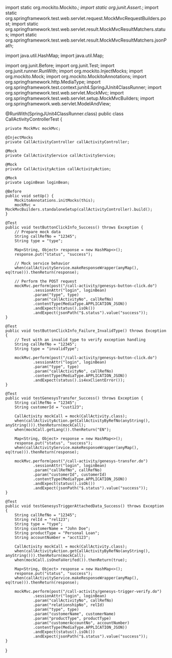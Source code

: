 import static org.mockito.Mockito.*;
import static org.junit.Assert.*;
import static org.springframework.test.web.servlet.request.MockMvcRequestBuilders.post;
import static org.springframework.test.web.servlet.result.MockMvcResultMatchers.status;
import static org.springframework.test.web.servlet.result.MockMvcResultMatchers.jsonPath;

import java.util.HashMap;
import java.util.Map;

import org.junit.Before;
import org.junit.Test;
import org.junit.runner.RunWith;
import org.mockito.InjectMocks;
import org.mockito.Mock;
import org.mockito.MockitoAnnotations;
import org.springframework.http.MediaType;
import org.springframework.test.context.junit4.SpringJUnit4ClassRunner;
import org.springframework.test.web.servlet.MockMvc;
import org.springframework.test.web.servlet.setup.MockMvcBuilders;
import org.springframework.web.servlet.ModelAndView;

@RunWith(SpringJUnit4ClassRunner.class)
public class CallActivityControllerTest {

    private MockMvc mockMvc;

    @InjectMocks
    private CallActivityController callActivityController;

    @Mock
    private CallActivityService callActivityService;

    @Mock
    private CallActivityAction callActivityAction;

    @Mock
    private LoginBean loginBean;

    @Before
    public void setUp() {
        MockitoAnnotations.initMocks(this);
        mockMvc = MockMvcBuilders.standaloneSetup(callActivityController).build();
    }

    @Test
    public void testButtonClickInfo_Success() throws Exception {
        // Prepare mock data
        String callRefNo = "12345";
        String type = "type";
        
        Map<String, Object> response = new HashMap<>();
        response.put("status", "success");

        // Mock service behavior
        when(callActivityService.makeResponseWrapper(anyMap(), eq(true))).thenReturn(response);

        // Perform the POST request
        mockMvc.perform(post("/call-activity/genesys-button-click.do")
                .sessionAttr("login", loginBean)
                .param("type", type)
                .param("callActivityNo", callRefNo)
                .contentType(MediaType.APPLICATION_JSON))
                .andExpect(status().isOk())
                .andExpect(jsonPath("$.status").value("success"));
    }

    @Test
    public void testButtonClickInfo_Failure_InvalidType() throws Exception {
        // Test with an invalid type to verify exception handling
        String callRefNo = "12345";
        String type = "invalidType";

        mockMvc.perform(post("/call-activity/genesys-button-click.do")
                .sessionAttr("login", loginBean)
                .param("type", type)
                .param("callActivityNo", callRefNo)
                .contentType(MediaType.APPLICATION_JSON))
                .andExpect(status().is4xxClientError());
    }

    @Test
    public void testGenesysTransfer_Success() throws Exception {
        String callRefNo = "12345";
        String customerId = "cust123";
        
        CallActivity mockCall = mock(CallActivity.class);
        when(callActivityAction.getCallActivityByRefNo(anyString(), anyString())).thenReturn(mockCall);
        when(mockCall.getLang()).thenReturn("EN");

        Map<String, Object> response = new HashMap<>();
        response.put("status", "success");
        when(callActivityService.makeResponseWrapper(anyMap(), eq(true))).thenReturn(response);

        mockMvc.perform(post("/call-activity/genesys-transfer.do")
                .sessionAttr("login", loginBean)
                .param("callRefNo", callRefNo)
                .param("customerId", customerId)
                .contentType(MediaType.APPLICATION_JSON))
                .andExpect(status().isOk())
                .andExpect(jsonPath("$.status").value("success"));
    }

    @Test
    public void testGenesysTriggerAttachedData_Success() throws Exception {
        String callRefNo = "12345";
        String relId = "rel123";
        String type = "type";
        String customerName = "John Doe";
        String productType = "Personal Loan";
        String accountNumber = "acct123";

        CallActivity mockCall = mock(CallActivity.class);
        when(callActivityAction.getCallActivityByRefNo(anyString(), anyString())).thenReturn(mockCall);
        when(mockCall.isOneFaVerifed()).thenReturn(true);

        Map<String, Object> response = new HashMap<>();
        response.put("status", "success");
        when(callActivityService.makeResponseWrapper(anyMap(), eq(true))).thenReturn(response);

        mockMvc.perform(post("/call-activity/genesys-trigger-verify.do")
                .sessionAttr("login", loginBean)
                .param("callActivityNo", callRefNo)
                .param("relationshipNo", relId)
                .param("type", type)
                .param("customerName", customerName)
                .param("productType", productType)
                .param("customerAccountNo", accountNumber)
                .contentType(MediaType.APPLICATION_JSON))
                .andExpect(status().isOk())
                .andExpect(jsonPath("$.status").value("success"));
    }
}
